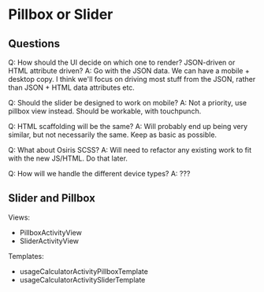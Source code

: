 # Pillbox or Slider

## Questions

Q: How should the UI decide on which one to render? JSON-driven or HTML attribute driven?
A: Go with the JSON data. We can have a mobile + desktop copy. I think we'll focus on driving most stuff from the JSON, rather than JSON + HTML data attributes etc.

Q: Should the slider be designed to work on mobile?
A: Not a priority, use pillbox view instead. Should be workable, with touchpunch.

Q: HTML scaffolding will be the same?
A: Will probably end up being very similar, but not necessarily the same. Keep as basic as possible.

Q: What about Osiris SCSS?
A: Will need to refactor any existing work to fit with the new JS/HTML. Do that later.

Q: How will we handle the different device types?
A: ???

## Slider and Pillbox

Views:
* PillboxActivityView
* SliderActivityView

Templates:
* usageCalculatorActivityPillboxTemplate
* usageCalculatorActivitySliderTemplate

 